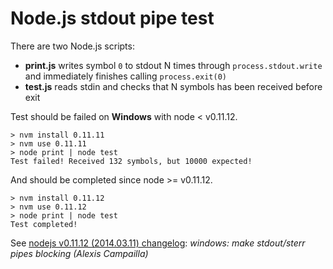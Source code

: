 # Node.js stdout pipe test

There are two Node.js scripts:
- **print.js** writes symbol `0` to stdout N times through `process.stdout.write` and immediately finishes calling `process.exit(0)`
- **test.js** reads stdin and checks that N symbols has been received before exit

Test should be failed on **Windows** with node < v0.11.12.
```
> nvm install 0.11.11
> nvm use 0.11.11
> node print | node test
Test failed! Received 132 symbols, but 10000 expected!
```

And should be completed since node >= v0.11.12.
```
> nvm install 0.11.12
> nvm use 0.11.12
> node print | node test
Test completed!
```

See [nodejs v0.11.12 (2014.03.11) changelog](https://github.com/nodejs/node-v0.x-archive/blob/v0.11.12/ChangeLog):
*windows: make stdout/sterr pipes blocking (Alexis Campailla)*